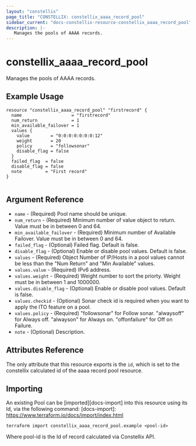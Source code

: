 ```yaml
---
layout: "constellix"
page_title: "CONSTELLIX: constellix_aaaa_record_pool"
sidebar_current: "docs-constellix-resource-constellix_aaaa_record_pool"
description: |-
   Manages the pools of AAAA records.
---
```


# constellix_aaaa_record_pool
 Manages the pools of AAAA records.

## Example Usage ##

```hcl
resource "constellix_aaaa_record_pool" "firstrecord" {
  name                   = "firstrecord"
  num_return             = 1
  min_available_failover = 1
  values {
    value        = "0:0:0:0:0:0:0:12"
    weight       = 20
    policy       = "followsonar"
    disable_flag = false
  }
  failed_flag  = false
  disable_flag = false
  note         = "First record"
}


```

## Argument Reference ##
* `name` - (Required) Pool name should be unique.
* `num_return` - (Required) Minimum number of value object to return. Value must be in between 0 and 64.
* `min_available_failover` - (Required) Minimum number of Available Failover. Value must be in between 0 and 64.
* `failed_flag` - (Optional) Failed flag. Default is false.
* `disable_flag` - (Optional) Enable or disable pool values. Default is false.
* `values` - (Required) Object Number of IP/Hosts in a pool values cannot be less than the "Num Return" and "Min Available" values.
* `values.value` - (Required) IPv6 address.
* `values.weight` - (Required) Weight number to sort the priorty. Weight must be in between 1 and 1000000.
* `values.disable_flag` - (Optional) Enable or disable pool values. Default is false.
* `values.checkid` - (Optional) Sonar check id is required when you want to apply the ITO feature on a pool.
* `values.policy` - (Required) "followsonar" for Follow sonar. "alwaysoff" for Always off. "alwayson" for Always on. "offonfailure" for Off on Failure.
* `note` - (Optional) Description.

## Attributes Reference
The only attribute that this resource exports is the `id`, which is set to the constellix calculated id of the aaaa record pool resource.

## Importing ##

An existing Pool can be [imported][docs-import] into this resource using its Id, via the following command:
[docs-import]: https://www.terraform.io/docs/import/index.html


```
terraform import constellix_aaaa_record_pool.example <pool-id>
```

Where pool-id is the Id of record calculated via Constellix API.